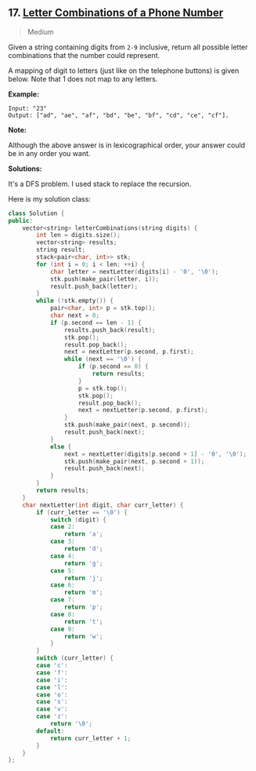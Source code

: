 ## 17. [Letter Combinations of a Phone Number](https://leetcode.com/problems/letter-combinations-of-a-phone-number/>/)

> Medium

Given a string containing digits from `2-9` inclusive, return all possible letter combinations that the number could represent.

A mapping of digit to letters (just like on the telephone buttons) is given below. Note that 1 does not map to any letters.

**Example:**

```
Input: "23"
Output: ["ad", "ae", "af", "bd", "be", "bf", "cd", "ce", "cf"].
```

**Note:**

Although the above answer is in lexicographical order, your answer could be in any order you want.



**Solutions:**

It's a DFS problem. I used stack to replace the recursion.

Here is my solution class:

```c++
class Solution {
public:
	vector<string> letterCombinations(string digits) {
		int len = digits.size();
		vector<string> results;
		string result;
		stack<pair<char, int>> stk;
		for (int i = 0; i < len; ++i) {
			char letter = nextLetter(digits[i] - '0', '\0');
			stk.push(make_pair(letter, i));
			result.push_back(letter);
		}
		while (!stk.empty()) {
			pair<char, int> p = stk.top();
			char next = 0;
			if (p.second == len - 1) {
				results.push_back(result);
				stk.pop();
				result.pop_back();
				next = nextLetter(p.second, p.first);
				while (next == '\0') {
					if (p.second == 0) {
						return results;
					}
					p = stk.top();
					stk.pop();
					result.pop_back();
					next = nextLetter(p.second, p.first);
				}
				stk.push(make_pair(next, p.second));
				result.push_back(next);
			}
			else {
				next = nextLetter(digits[p.second + 1] - '0', '\0');
				stk.push(make_pair(next, p.second + 1));
				result.push_back(next);
			}
		}
		return results;
	}
	char nextLetter(int digit, char curr_letter) {
		if (curr_letter == '\0') {
			switch (digit) {
			case 2:
				return 'a';
			case 3:
				return 'd';
			case 4:
				return 'g';
			case 5:
				return 'j';
			case 6:
				return 'm';
			case 7:
				return 'p';
			case 8:
				return 't';
			case 9:
				return 'w';
			}
		}
		switch (curr_letter) {
		case 'c':
		case 'f':
		case 'i':
		case 'l':
		case 'o':
		case 's':
		case 'v':
		case 'z':
			return '\0';
		default:
			return curr_letter + 1;
		}
	}
};
```

